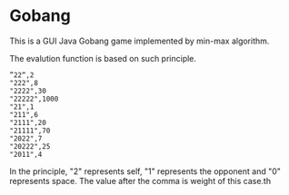 # Gobang
This is a GUI Java Gobang game implemented by min-max algorithm.

The evalution function is based on such principle. 
```
”22“,2
"222",8
"2222",30
"22222",1000
"21",1
"211",6
"2111",20
"21111",70
"2022",7
"20222",25
"2011",4
```
In the principle, "2" represents self, "1" represents the opponent and "0" represents space. The value after the comma is weight of this case.th
